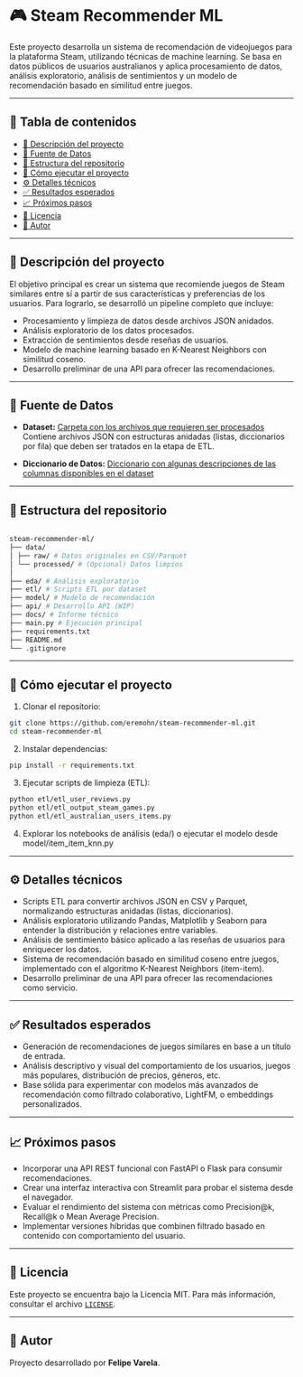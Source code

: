 # 🎮 Steam Recommender ML

Este proyecto desarrolla un sistema de recomendación de videojuegos para la plataforma Steam, utilizando técnicas de machine learning. Se basa en datos públicos de usuarios australianos y aplica procesamiento de datos, análisis exploratorio, análisis de sentimientos y un modelo de recomendación basado en similitud entre juegos.

---



## 📌 Tabla de contenidos

- [📄 Descripción del proyecto](#-descripción-del-proyecto)
- [🔗 Fuente de Datos](#-fuente-de-datos)
- [📁 Estructura del repositorio](#-📁-estructura-del-repositorio)
- [🚀 Cómo ejecutar el proyecto](#-🚀-como-ejecutar-el-proyecto)
- [⚙️ Detalles técnicos](#-⚙️-detalles-tecnicos)
- [✅ Resultados esperados](#-✅-resultados-esperados)
- [📈 Próximos pasos](#-📈-proximos-pasos)
- [📝 Licencia](#-📝-licencia)
- [🤝 Autor](#-🤝-autor)

---

## 📄 Descripción del proyecto

El objetivo principal es crear un sistema que recomiende juegos de Steam similares entre sí a partir de sus características y preferencias de los usuarios. Para lograrlo, se desarrolló un pipeline completo que incluye:

- Procesamiento y limpieza de datos desde archivos JSON anidados.
- Análisis exploratorio de los datos procesados.
- Extracción de sentimientos desde reseñas de usuarios.
- Modelo de machine learning basado en K-Nearest Neighbors con similitud coseno.
- Desarrollo preliminar de una API para ofrecer las recomendaciones.

---

## 🔗 Fuente de Datos

- **Dataset:** [Carpeta con los archivos que requieren ser procesados](https://drive.google.com/drive/folders/1HqBG2-sUkz_R3h1dZU5F2uAzpRn7BSpj)  
  Contiene archivos JSON con estructuras anidadas (listas, diccionarios por fila) que deben ser tratados en la etapa de ETL.

- **Diccionario de Datos:** [Diccionario con algunas descripciones de las columnas disponibles en el dataset](https://docs.google.com/spreadsheets/d/1-t9HLzLHIGXvliq56UE_gMaWBVTPfrlTf2D9uAtLGrk/edit?usp=drive_link)

---

## 📁 Estructura del repositorio
```bash

steam-recommender-ml/
├── data/
│ ├── raw/ # Datos originales en CSV/Parquet
│ └── processed/ # (Opcional) Datos limpios
│
├── eda/ # Análisis exploratorio
├── etl/ # Scripts ETL por dataset
├── model/ # Modelo de recomendación
├── api/ # Desarrollo API (WIP)
├── docs/ # Informe técnico
├── main.py # Ejecución principal
├── requirements.txt
├── README.md
└── .gitignore
```

---

## 🚀 Cómo ejecutar el proyecto

1. Clonar el repositorio:

```bash
git clone https://github.com/eremohn/steam-recommender-ml.git
cd steam-recommender-ml
```

2. Instalar dependencias:

```bash
pip install -r requirements.txt
```
3. Ejecutar scripts de limpieza (ETL):

```bash
python etl/etl_user_reviews.py
python etl/etl_output_steam_games.py
python etl/etl_australian_users_items.py
```

4. Explorar los notebooks de análisis (eda/) o ejecutar el modelo desde model/item_item_knn.py


---

## ⚙️ Detalles técnicos

- Scripts ETL para convertir archivos JSON en CSV y Parquet, normalizando estructuras anidadas (listas, diccionarios).
- Análisis exploratorio utilizando Pandas, Matplotlib y Seaborn para entender la distribución y relaciones entre variables.
- Análisis de sentimiento básico aplicado a las reseñas de usuarios para enriquecer los datos.
- Sistema de recomendación basado en similitud coseno entre juegos, implementado con el algoritmo K-Nearest Neighbors (item-item).
- Desarrollo preliminar de una API para ofrecer las recomendaciones como servicio.

---

## ✅ Resultados esperados

- Generación de recomendaciones de juegos similares en base a un título de entrada.
- Análisis descriptivo y visual del comportamiento de los usuarios, juegos más populares, distribución de precios, géneros, etc.
- Base sólida para experimentar con modelos más avanzados de recomendación como filtrado colaborativo, LightFM, o embeddings personalizados.

---

## 📈 Próximos pasos

- Incorporar una API REST funcional con FastAPI o Flask para consumir recomendaciones.
- Crear una interfaz interactiva con Streamlit para probar el sistema desde el navegador.
- Evaluar el rendimiento del sistema con métricas como Precision@k, Recall@k o Mean Average Precision.
- Implementar versiones híbridas que combinen filtrado basado en contenido con comportamiento del usuario.

---

## 📝 Licencia

Este proyecto se encuentra bajo la Licencia MIT. Para más información, consultar el archivo [`LICENSE`](./LICENSE).

---

## 🤝 Autor

Proyecto desarrollado por **Felipe Varela**.
